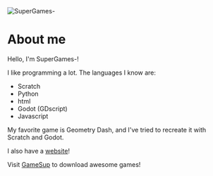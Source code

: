 <img src="https://raw.githubusercontent.com/SuperGames-D/supergames/index/SG-logo2.png" alt="SuperGames-" title="Logo">

# About me

Hello, I'm SuperGames-!

I like programming a lot. The languages I know are:

- Scratch
- Python
- html
- Godot (GDscript)
- Javascript

My favorite game is Geometry Dash, and I've tried to recreate it with Scratch and Godot.

I also have a [website](https://supergames-d.github.io)!

Visit [GameSup](https://gamesupd.github.io) to download awesome games!
